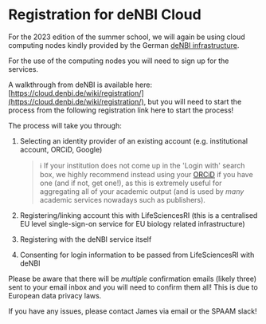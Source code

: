 # Registration for deNBI Cloud

For the 2023 edition of the summer school, we will again be using cloud computing nodes kindly provided by the German [deNBI infrastructure](https://www.denbi.de/cloud).

For the use of the computing nodes you will need to sign up for the services.

A walkthrough from deNBI is available here: [https://cloud.denbi.de/wiki/registration/](https://cloud.denbi.de/wiki/registration/), but you will need to start the process from the following registration link here to start the process!

The process will take you through:

1. Selecting an identity provider of an existing account (e.g. institutional account, ORCiD, Google)

   > ℹ️ If your institution does not come up in the 'Login with' search box, we highly recommend instead using your [ORCiD](https://orcid.org/) if you have one (and if not, get one!), as this is extremely useful for aggregating all of your academic output (and is used by _many_ academic services nowadays such as publishers).

2. Registering/linking account this with LifeSciencesRI (this is a centralised EU level single-sign-on service for EU biology related infrastructure)
3. Registering with the deNBI service itself
4. Consenting for login information to be passed from LifeSciencesRI with deNBI

Please be aware that there will be _multiple_ confirmation emails (likely three) sent to your email inbox and you will need to confirm them all! This is due to European data privacy laws.

If you have any issues, please contact James via email or the SPAAM slack!
